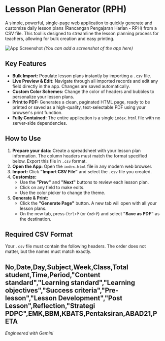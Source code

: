 # Lesson Plan Generator (RPH)

A simple, powerful, single-page web application to quickly generate and customize daily lesson plans (Rancangan Pengajaran Harian - RPH) from a CSV file. This tool is designed to streamline the lesson planning process for teachers, allowing for bulk creation and easy printing.

![App Screenshot](https://i.imgur.com/example.png) *(You can add a screenshot of the app here)*

## Key Features

- **Bulk Import:** Populate lesson plans instantly by importing a `.csv` file.
- **Live Preview & Edit:** Navigate through all imported records and edit any field directly in the app. Changes are saved automatically.
- **Custom Color Schemes:** Change the color of headers and bubbles to personalize your lesson plans.
- **Print to PDF:** Generates a clean, paginated HTML page, ready to be printed or saved as a high-quality, text-selectable PDF using your browser's print function.
- **Fully Contained:** The entire application is a single `index.html` file with no server-side dependencies.

## How to Use

1.  **Prepare your data:** Create a spreadsheet with your lesson plan information. The column headers must match the format specified below. Export this file in `.csv` format.
2.  **Open the App:** Open the `index.html` file in any modern web browser.
3.  **Import:** Click **"Import CSV File"** and select the `.csv` file you created.
4.  **Customize:**
    -   Use the **"Prev"** and **"Next"** buttons to review each lesson plan.
    -   Click on any field to make edits.
    -   Use the color picker to change the theme.
5.  **Generate & Print:**
    -   Click the **"Generate Page"** button. A new tab will open with all your lesson plans.
    -   On the new tab, press `Ctrl+P` (or `Cmd+P`) and select **"Save as PDF"** as the destination.

## Required CSV Format

Your `.csv` file must contain the following headers. The order does not matter, but the names must match exactly.

No,Date,Day,Subject,Week,Class,Total student,Time,Period,"Content standard","Learning standard","Learning objectives","Success criteria","Pre-lesson","Lesson Development","Post Lesson",Reflection,"Strategi PDPC",EMK,BBM,KBATS,Pentaksiran,ABAD21,PETA
---

*Engineered with Gemini*
